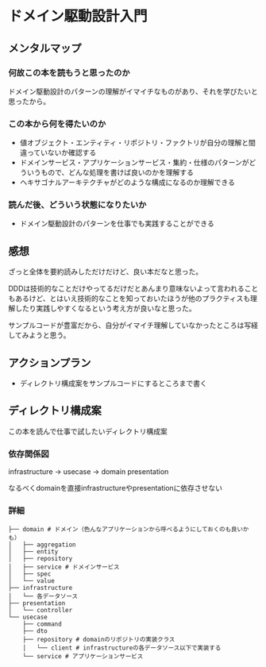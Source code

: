 # ドメイン駆動設計入門

## メンタルマップ

### 何故この本を読もうと思ったのか

ドメイン駆動設計のパターンの理解がイマイチなものがあり、それを学びたいと思ったから。

### この本から何を得たいのか

- 値オブジェクト・エンティティ・リポジトリ・ファクトリが自分の理解と間違っていないか確認する
- ドメインサービス・アプリケーションサービス・集約・仕様のパターンがどういうもので、どんな処理を書けば良いのかを理解する
- ヘキサゴナルアーキテクチャがどのような構成になるのか理解できる

### 読んだ後、どういう状態になりたいか

- ドメイン駆動設計のパターンを仕事でも実践することができる

## 感想

ざっと全体を要約読みしただけだけど、良い本だなと思った。

DDDは技術的なことだけやってるだけだとあんまり意味ないよって言われることもあるけど、とはいえ技術的なことを知っておいたほうが他のプラクティスも理解したり実践しやすくなるという考え方が良いなと思った。

サンプルコードが豊富だから、自分がイマイチ理解していなかったところは写経してみようと思う。

## アクションプラン

- ディレクトリ構成案をサンプルコードにするところまで書く

## ディレクトリ構成案

この本を読んで仕事で試したいディレクトリ構成案

### 依存関係図

infrastructure -> usecase -> domain
presentation

なるべくdomainを直接infrastructureやpresentationに依存させない

### 詳細

```:
├── domain # ドメイン（色んなアプリケーションから呼べるようにしておくのも良いかも）
│   ├── aggregation
│   ├── entity
│   ├── repository
│   ├── service # ドメインサービス
│   ├── spec
│   └── value
├── infrastructure
│   └── 各データソース
├── presentation
│   └── controller
└── usecase
    ├── command
    ├── dto
    ├── repository # domainのリポジトリの実装クラス
    │   └── client # infrastructureの各データソース以下で実装する
    └── service # アプリケーションサービス
```

